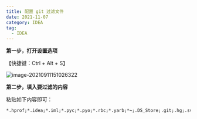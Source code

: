 ```yaml
---
title: 配置 git 过滤文件
date: 2021-11-07
category: IDEA
tag:
  - IDEA
---
```


**第一步，打开设置选项**

【快捷键：Ctrl + Alt + S】

![image-20210911151026322](https://pet-hkw.oss-cn-shenzhen.aliyuncs.com/image/new_blog_system/tools/image-20210911151026322.png)

**第二步，填入要过滤的内容**

粘贴如下内容即可：

```
*.hprof;*.idea;*.iml;*.pyc;*.pyo;*.rbc;*.yarb;*~;.DS_Store;.git;.hg;.svn;CVS;__pycache__;_svn;vssver.scc;vssver2.scc;target;
```

